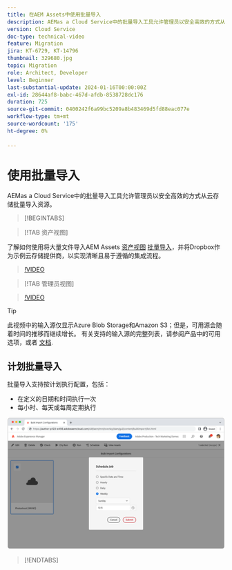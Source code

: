 ```yaml
---
title: 在AEM Assets中使用批量导入
description: AEMas a Cloud Service中的批量导入工具允许管理员以安全高效的方式从云存储(Azure Blob Storage或Amazon S3)批量导入资源。
version: Cloud Service
doc-type: technical-video
feature: Migration
jira: KT-6729, KT-14796
thumbnail: 329680.jpg
topic: Migration
role: Architect, Developer
level: Beginner
last-substantial-update: 2024-01-16T00:00:00Z
exl-id: 28644af8-babc-467d-afdb-8538728dc176
duration: 725
source-git-commit: 0400242f6a99bc5209a8b483469d5fd88eac077e
workflow-type: tm+mt
source-wordcount: '175'
ht-degree: 0%

---
```


# 使用批量导入

AEMas a Cloud Service中的批量导入工具允许管理员以安全高效的方式从云存储批量导入资源。

>[!BEGINTABS]

>[!TAB 资产视图]

了解如何使用将大量文件导入AEM Assets [资产视图](https://experienceleague.adobe.com/docs/experience-manager-cloud-service/content/assets/assets-view/assets-view-introduction.html) [批量导入](https://experienceleague.adobe.com/docs/experience-manager-cloud-service/content/assets/assets-view/bulk-import-assets-view.html)，并将Dropbox作为示例云存储提供商，以实现清晰且易于遵循的集成流程。

>[!VIDEO](https://video.tv.adobe.com/v/3426857/?learn=on)

>[!TAB 管理员视图]

>[!VIDEO](https://video.tv.adobe.com/v/329680?quality=12&learn=on)

>[!TIP]
>
> 此视频中的输入源仅显示Azure Blob Storage和Amazon S3；但是，可用源会随着时间的推移而继续增长。 有关支持的输入源的完整列表，请参阅产品中的可用选项，或者 [文档](https://experienceleague.adobe.com/docs/experience-manager-cloud-service/content/assets/manage/add-assets.html#bulk-upload).

## 计划批量导入

批量导入支持按计划执行配置，包括：

+ 在定义的日期和时间执行一次
+ 每小时、每天或每周定期执行

![批量导入计划](./assets/bulk-import/schedule.png)

>[!ENDTABS]
